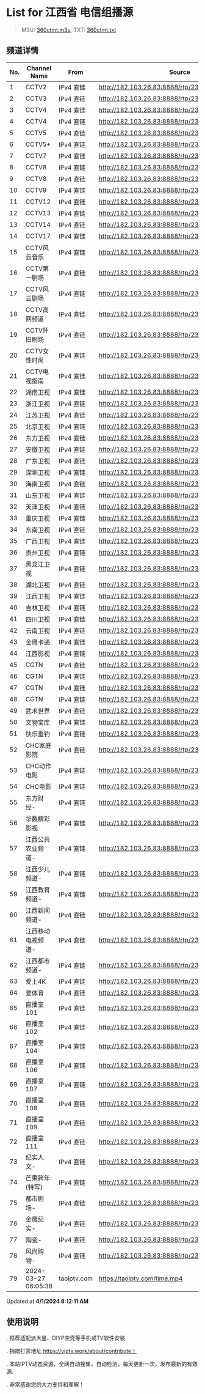 # List for **江西省 电信组播源**

> M3U: [360ctmt.m3u](/360ctmt.m3u), TXT: [360ctmt.txt](/txt/360ctmt.txt)

## 频道详情

| No. | Channel Name | From | Source |
| --- | ------------ | ---- | ------ |
| 1 | CCTV2 | IPv4 直链 | <http://182.103.26.83:8888/rtp/239.252.220.183:5140> |
| 2 | CCTV3 | IPv4 直链 | <http://182.103.26.83:8888/rtp/239.252.219.252:5140> |
| 3 | CCTV4 | IPv4 直链 | <http://182.103.26.83:8888/rtp/239.252.219.193:5140> |
| 4 | CCTV4 | IPv4 直链 | <http://182.103.26.83:8888/rtp/239.252.220.184:5140> |
| 5 | CCTV5 | IPv4 直链 | <http://182.103.26.83:8888/rtp/239.252.219.198:5140> |
| 6 | CCTV5+ | IPv4 直链 | <http://182.103.26.83:8888/rtp/239.252.219.72:5140> |
| 7 | CCTV7 | IPv4 直链 | <http://182.103.26.83:8888/rtp/239.252.220.185:5140> |
| 8 | CCTV8 | IPv4 直链 | <http://182.103.26.83:8888/rtp/239.252.219.253:5140> |
| 9 | CCTV8 | IPv4 直链 | <http://182.103.26.83:8888/rtp/239.252.220.196:5140> |
| 10 | CCTV9 | IPv4 直链 | <http://182.103.26.83:8888/rtp/239.252.220.186:5140> |
| 11 | CCTV12 | IPv4 直链 | <http://182.103.26.83:8888/rtp/239.252.220.187:5140> |
| 12 | CCTV13 | IPv4 直链 | <http://182.103.26.83:8888/rtp/239.252.219.139:5140> |
| 13 | CCTV14 | IPv4 直链 | <http://182.103.26.83:8888/rtp/239.252.220.92:5140> |
| 14 | CCTV17 | IPv4 直链 | <http://182.103.26.83:8888/rtp/239.252.220.192:5140> |
| 15 | CCTV风云音乐 | IPv4 直链 | <http://182.103.26.83:8888/rtp/239.252.219.87:5140> |
| 16 | CCTV第一剧场 | IPv4 直链 | <http://182.103.26.83:8888/rtp/239.252.219.86:5140> |
| 17 | CCTV风云剧场 | IPv4 直链 | <http://182.103.26.83:8888/rtp/239.252.219.89:5140> |
| 18 | CCTV高网频道 | IPv4 直链 | <http://182.103.26.83:8888/rtp/239.252.219.95:5140> |
| 19 | CCTV怀旧剧场 | IPv4 直链 | <http://182.103.26.83:8888/rtp/239.252.219.90:5140> |
| 20 | CCTV女性时尚 | IPv4 直链 | <http://182.103.26.83:8888/rtp/239.252.219.94:5140> |
| 21 | CCTV电视指南 | IPv4 直链 | <http://182.103.26.83:8888/rtp/239.252.219.97:5140> |
| 22 | 湖南卫视 | IPv4 直链 | <http://182.103.26.83:8888/rtp/239.252.219.201:5140> |
| 23 | 浙江卫视 | IPv4 直链 | <http://182.103.26.83:8888/rtp/239.252.219.210:5140> |
| 24 | 江苏卫视 | IPv4 直链 | <http://182.103.26.83:8888/rtp/239.252.219.214:5140> |
| 25 | 北京卫视 | IPv4 直链 | <http://182.103.26.83:8888/rtp/239.252.219.206:5140> |
| 26 | 东方卫视 | IPv4 直链 | <http://182.103.26.83:8888/rtp/239.252.219.229:5140> |
| 27 | 安徽卫视 | IPv4 直链 | <http://182.103.26.83:8888/rtp/239.252.220.83:5140> |
| 28 | 广东卫视 | IPv4 直链 | <http://182.103.26.83:8888/rtp/239.252.219.213:5140> |
| 29 | 深圳卫视 | IPv4 直链 | <http://182.103.26.83:8888/rtp/239.252.219.212:5140> |
| 30 | 海南卫视 | IPv4 直链 | <http://182.103.26.83:8888/rtp/239.252.219.178:5140> |
| 31 | 山东卫视 | IPv4 直链 | <http://182.103.26.83:8888/rtp/239.252.219.228:5140> |
| 32 | 天津卫视 | IPv4 直链 | <http://182.103.26.83:8888/rtp/239.252.220.61:5140> |
| 33 | 重庆卫视 | IPv4 直链 | <http://182.103.26.83:8888/rtp/239.252.220.94:5140> |
| 34 | 东南卫视 | IPv4 直链 | <http://182.103.26.83:8888/rtp/239.252.220.82:5140> |
| 35 | 广西卫视 | IPv4 直链 | <http://182.103.26.83:8888/rtp/239.252.219.183:5140> |
| 36 | 贵州卫视 | IPv4 直链 | <http://182.103.26.83:8888/rtp/239.252.220.190:5140> |
| 37 | 黑龙江卫视 | IPv4 直链 | <http://182.103.26.83:8888/rtp/239.252.219.211:5140> |
| 38 | 湖北卫视 | IPv4 直链 | <http://182.103.26.83:8888/rtp/239.252.219.208:5140> |
| 39 | 江西卫视 | IPv4 直链 | <http://182.103.26.83:8888/rtp/239.252.220.63:5140> |
| 40 | 吉林卫视 | IPv4 直链 | <http://182.103.26.83:8888/rtp/239.252.220.188:5140> |
| 41 | 四川卫视 | IPv4 直链 | <http://182.103.26.83:8888/rtp/239.252.220.93:5140> |
| 42 | 云南卫视 | IPv4 直链 | <http://182.103.26.83:8888/rtp/239.252.219.185:5140> |
| 43 | 金鹰卡通 | IPv4 直链 | <http://182.103.26.83:8888/rtp/239.252.219.69:5140> |
| 44 | 江西影视 | IPv4 直链 | <http://182.103.26.83:8888/rtp/239.252.220.242:5140> |
| 45 | CGTN | IPv4 直链 | <http://182.103.26.83:8888/rtp/239.252.219.194:5140> |
| 46 | CGTN | IPv4 直链 | <http://182.103.26.83:8888/rtp/239.252.219.196:5140> |
| 47 | CGTN | IPv4 直链 | <http://182.103.26.83:8888/rtp/239.252.219.65:5140> |
| 48 | CGTN | IPv4 直链 | <http://182.103.26.83:8888/rtp/239.252.219.66:5140> |
| 49 | 武术世界 | IPv4 直链 | <http://182.103.26.83:8888/rtp/239.252.220.180:5140> |
| 50 | 文物宝库 | IPv4 直链 | <http://182.103.26.83:8888/rtp/239.252.220.158:5140> |
| 51 | 快乐垂钓 | IPv4 直链 | <http://182.103.26.83:8888/rtp/239.252.220.177:5140> |
| 52 | CHC家庭影院 | IPv4 直链 | <http://182.103.26.83:8888/rtp/239.252.219.84:5140> |
| 53 | CHC动作电影 | IPv4 直链 | <http://182.103.26.83:8888/rtp/239.252.219.85:5140> |
| 54 | CHC电影 | IPv4 直链 | <http://182.103.26.83:8888/rtp/239.252.219.83:5140> |
| 55 | 东方财经- | IPv4 直链 | <http://182.103.26.83:8888/rtp/239.252.219.57:5140> |
| 56 | 华数精彩影视 | IPv4 直链 | <http://182.103.26.83:8888/rtp/239.252.220.223:5140> |
| 57 | 江西公共农业频道- | IPv4 直链 | <http://182.103.26.83:8888/rtp/239.252.220.102:5140> |
| 58 | 江西少儿频道- | IPv4 直链 | <http://182.103.26.83:8888/rtp/239.252.219.113:5140> |
| 59 | 江西教育频道- | IPv4 直链 | <http://182.103.26.83:8888/rtp/239.252.219.115:5140> |
| 60 | 江西新闻频道- | IPv4 直链 | <http://182.103.26.83:8888/rtp/239.252.220.100:5140> |
| 61 | 江西移动电视频道- | IPv4 直链 | <http://182.103.26.83:8888/rtp/239.252.220.241:5140> |
| 62 | 江西都市频道- | IPv4 直链 | <http://182.103.26.83:8888/rtp/239.252.220.238:5140> |
| 63 | 爱上4K | IPv4 直链 | <http://182.103.26.83:8888/rtp/239.252.220.212:5140> |
| 64 | 爱体育 | IPv4 直链 | <http://182.103.26.83:8888/rtp/239.252.220.211:5140> |
| 65 | 直播室101 | IPv4 直链 | <http://182.103.26.83:8888/rtp/239.252.219.53:5140> |
| 66 | 直播室102 | IPv4 直链 | <http://182.103.26.83:8888/rtp/239.252.219.91:5140> |
| 67 | 直播室104 | IPv4 直链 | <http://182.103.26.83:8888/rtp/239.252.219.112:5140> |
| 68 | 直播室106 | IPv4 直链 | <http://182.103.26.83:8888/rtp/239.252.219.135:5140> |
| 69 | 直播室107 | IPv4 直链 | <http://182.103.26.83:8888/rtp/239.252.219.136:5140> |
| 70 | 直播室108 | IPv4 直链 | <http://182.103.26.83:8888/rtp/239.252.219.203:5140> |
| 71 | 直播室109 | IPv4 直链 | <http://182.103.26.83:8888/rtp/239.252.219.204:5140> |
| 72 | 直播室111 | IPv4 直链 | <http://182.103.26.83:8888/rtp/239.252.219.215:5140> |
| 73 | 纪实人文- | IPv4 直链 | <http://182.103.26.83:8888/rtp/239.252.219.227:5140> |
| 74 | 芒果跨年(特写) | IPv4 直链 | <http://182.103.26.83:8888/rtp/239.252.219.188:5140> |
| 75 | 都市剧场- | IPv4 直链 | <http://182.103.26.83:8888/rtp/239.252.219.225:5140> |
| 76 | 金鹰纪实- | IPv4 直链 | <http://182.103.26.83:8888/rtp/239.252.220.155:5140> |
| 77 | 陶瓷- | IPv4 直链 | <http://182.103.26.83:8888/rtp/239.252.220.243:5140> |
| 78 | 风尚购物- | IPv4 直链 | <http://182.103.26.83:8888/rtp/239.252.219.101:5140> |
| 79 | 2024-03-27 06:05:38 | taoiptv.com | <https://taoiptv.com/time.mp4> |

Updated at **4/1/2024 8:12:11 AM**

## 使用说明

. 推荐适配派大星、DIYP空壳等手机或TV软件安装.

. 捐赠打赏地址 https://viptv.work/about/contribute！

. 本站IPTV动态资源，全网自动搜集，自动检测，每天更新一次，发布最新的有效源.

. 非常感谢您的大力支持和理解！